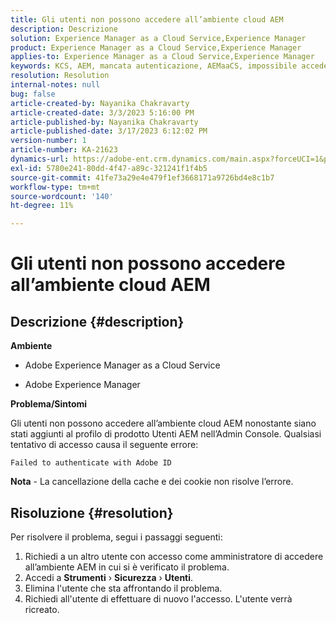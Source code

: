 ```yaml
---
title: Gli utenti non possono accedere all’ambiente cloud AEM
description: Descrizione
solution: Experience Manager as a Cloud Service,Experience Manager
product: Experience Manager as a Cloud Service,Experience Manager
applies-to: Experience Manager as a Cloud Service,Experience Manager
keywords: KCS, AEM, mancata autenticazione, AEMaaCS, impossibile accedere al cloud AEM, Utenti AEM, Admin Console
resolution: Resolution
internal-notes: null
bug: false
article-created-by: Nayanika Chakravarty
article-created-date: 3/3/2023 5:16:00 PM
article-published-by: Nayanika Chakravarty
article-published-date: 3/17/2023 6:12:02 PM
version-number: 1
article-number: KA-21623
dynamics-url: https://adobe-ent.crm.dynamics.com/main.aspx?forceUCI=1&pagetype=entityrecord&etn=knowledgearticle&id=4ff4b70d-e7b9-ed11-83fe-6045bd0067ea
exl-id: 5780e241-80dd-4f47-a89c-321241f1f4b5
source-git-commit: 41fe73a29e4e479f1ef3668171a9726bd4e8c1b7
workflow-type: tm+mt
source-wordcount: '140'
ht-degree: 11%

---
```


# Gli utenti non possono accedere all’ambiente cloud AEM

## Descrizione {#description}


<b>Ambiente</b>

- Adobe Experience Manager as a Cloud Service

- Adobe Experience Manager

<b>Problema/Sintomi</b>

Gli utenti non possono accedere all’ambiente cloud AEM nonostante siano stati aggiunti al profilo di prodotto Utenti AEM nell’Admin Console. Qualsiasi tentativo di accesso causa il seguente errore:


```
Failed to authenticate with Adobe ID
```


<b>Nota</b> - La cancellazione della cache e dei cookie non risolve l’errore.


## Risoluzione {#resolution}


Per risolvere il problema, segui i passaggi seguenti:

1. Richiedi a un altro utente con accesso come amministratore di accedere all’ambiente AEM in cui si è verificato il problema.
2. Accedi a <b>Strumenti</b> › <b>Sicurezza</b> › <b>Utenti</b>.
3. Elimina l&#39;utente che sta affrontando il problema.
4. Richiedi all&#39;utente di effettuare di nuovo l&#39;accesso. L&#39;utente verrà ricreato.
